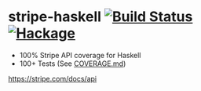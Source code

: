 stripe-haskell  [![Build Status](https://travis-ci.org/dmjio/stripe-haskell.svg)](https://travis-ci.org/dmjio/stripe-haskell) [![Hackage](https://img.shields.io/hackage/v/stripe-haskell.svg?style=flat)](https://hackage.haskell.org/package/stripe-haskell)
========
- 100% Stripe API coverage for Haskell
- 100+ Tests (See [COVERAGE.md](https://github.com/dmjio/stripe-haskell/blob/master/COVERAGE.md))

https://stripe.com/docs/api

